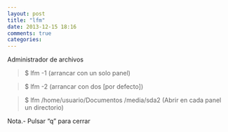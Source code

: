```yaml
---
layout: post
title: "lfm"
date: 2013-12-15 18:16
comments: true
categories: 
---
```

Administrador de archivos

>$ lfm -1 (arrancar con un solo panel)

>$ lfm -2 (arrancar con dos [por defecto])

>$ lfm /home/usuario/Documentos /media/sda2 (Abrir en cada panel un directorio)

Nota.- Pulsar “q” para cerrar

